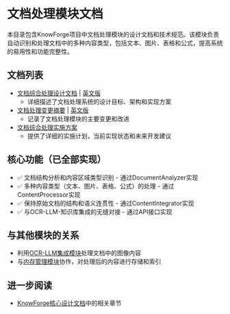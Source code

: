 # 文档处理模块文档

本目录包含KnowForge项目中文档处理模块的设计文档和技术规范。该模块负责自动识别和处理文档中的多种内容类型，包括文本、图片、表格和公式，提高系统的易用性和功能完整性。

## 文档列表

- [文档综合处理设计文档](./10_DocumentProcessingDesign.md) | [英文版](./10_DocumentProcessingDesign_EN.md)
  - 详细描述了文档处理系统的设计目标、架构和实现方案
- [文档处理变更摘要](./11_DocumentProcessing_ChangesSummary.md) | [英文版](./11_DocumentProcessing_ChangesSummary_EN.md)
  - 记录了文档处理模块的主要变更和改进
- [文档综合处理实施方案](./12_DocumentProcessing_Implementation.md)
  - 提供了详细的实施计划，当前实现状态和未来开发建议

## 核心功能（已全部实现）

- ✅ 文档结构分析和内容区域类型识别 - 通过DocumentAnalyzer实现
- ✅ 多种内容类型（文本、图片、表格、公式）的处理 - 通过ContentProcessor实现
- ✅ 保持原始文档的结构和语义连贯性 - 通过ContentIntegrator实现
- ✅ 与OCR-LLM-知识库集成的无缝对接 - 通过API接口实现

## 与其他模块的关系

- 利用[OCR-LLM集成模块](../ocr_llm/)处理文档中的图像内容
- 与[内存管理模块](../memory_management/)协作，对处理后的内容进行存储和索引

## 进一步阅读

- [KnowForge核心设计文档](../../core/)中的相关章节
